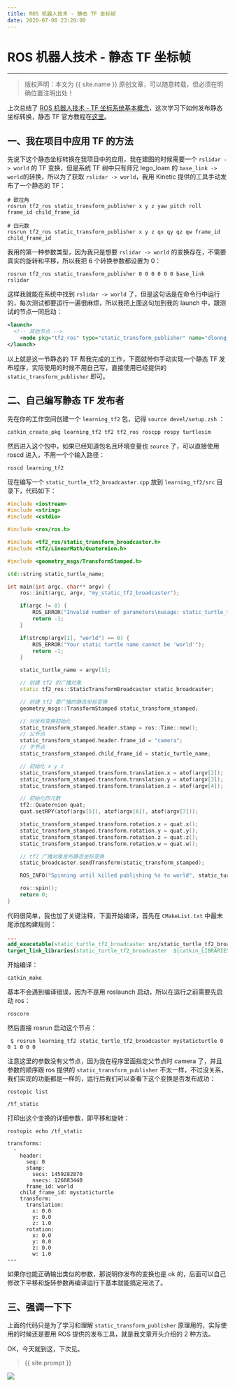 ```yaml
---
title: ROS 机器人技术 - 静态 TF 坐标帧
date: 2020-07-08 23:20:00
---
```

# ROS 机器人技术 - 静态 TF 坐标帧
***
> 版权声明：本文为 {{ site.name }} 原创文章，可以随意转载，但必须在明确位置注明出处！

上次总结了 [ROS 机器人技术 - TF 坐标系统基本概念](https://dlonng.com/posts/ros-tf2)，这次学习下如何发布静态坐标转换，静态 TF 官方教程在[这里](http://wiki.ros.org/tf2/Tutorials)。

## 一、我在项目中应用 TF 的方法

先说下这个静态坐标转换在我项目中的应用，我在建图的时候需要一个 `rslidar -> world` 的 TF 变换，但是系统 TF 树中只有师兄 lego_loam 的 `base_link -> world`的转换，所以为了获取 `rslidar -> world`，我用 Kinetic 提供的工具手动发布了一个静态的 TF：

```shell
# 欧拉角
rosrun tf2_ros static_transform_publisher x y z yaw pitch roll frame_id child_frame_id
```

```shell
# 四元数
rosrun tf2_ros static_transform_publisher x y z qx qy qz qw frame_id child_frame_id
```

我用的第一种参数类型，因为我只是想要 `rslidar -> world` 的变换存在，不需要真实的旋转和平移，所以我把 6 个转换参数都设置为 0：

```shell
rosrun tf2_ros static_transform_publisher 0 0 0 0 0 0 base_link rslidar
```

这样我就能在系统中找到 `rslidar -> world` 了，但是这句话是在命令行中运行的，每次测试都要运行一遍很麻烦，所以我把上面这句加到我的 launch 中，跟测试的节点一同启动：

```xml
<launch>
  <!-- 其他节点 -->
    <node pkg="tf2_ros" type="static_transform_publisher" name="dlonng_static_transform_publisher" args="0 0 0 0 0 0 base_link rslidar" />
</launch>
```

以上就是这一节静态的 TF 帮我完成的工作，下面就带你手动实现一个静态 TF 发布程序，实际使用的时候不用自己写，直接使用已经提供的 `static_transform_publisher` 即可。

## 二、自己编写静态 TF 发布者

先在你的工作空间创建一个 `learning_tf2` 包，记得 `source devel/setup.zsh` ：

```shell
catkin_create_pkg learning_tf2 tf2 tf2_ros roscpp rospy turtlesim
```

然后进入这个包中，如果已经知道包名且环境变量也 `source` 了，可以直接使用 roscd 进入，不用一个个输入路径：

```
roscd learning_tf2
```

现在编写一个 `static_turtle_tf2_broadcaster.cpp` 放到 `learning_tf2/src` 目录下，代码如下：

```cpp
#include <iostream>
#include <string>
#include <cstdio>

#include <ros/ros.h>

#include <tf2_ros/static_transform_broadcaster.h>
#include <tf2/LinearMath/Quaternion.h>

#include <geometry_msgs/TransformStamped.h>

std::string static_turtle_name;

int main(int argc, char** argv) {
    ros::init(argc, argv, "my_static_tf2_broadcaster");

    if(argc != 8) {
        ROS_ERROR("Invalid number of parameters\nusage: static_turtle_tf2_broadcaster child_frame_name x y z roll pitch yaw");
        return -1;
    }

    if(strcmp(argv[1], "world") == 0) {
        ROS_ERROR("Your static turtle name cannot be 'world'");
        return -1;
    }

    static_turtle_name = argv[1];

    // 创建 tf2 的广播对象
    static tf2_ros::StaticTransformBroadcaster static_broadcaster;

    // 创建 tf2 要广播的静态坐标变换
    geometry_msgs::TransformStamped static_transform_stamped;

    // 对坐标变换初始化
    static_transform_stamped.header.stamp = ros::Time::now();
    // 父节点
    static_transform_stamped.header.frame_id = "camera";
    // 子节点
    static_transform_stamped.child_frame_id = static_turtle_name;

    // 初始化 x y z
    static_transform_stamped.transform.translation.x = atof(argv[2]);
    static_transform_stamped.transform.translation.y = atof(argv[3]);
    static_transform_stamped.transform.translation.z = atof(argv[4]);

    // 初始化四元数
    tf2::Quaternion quat;
    quat.setRPY(atof(argv[5]), atof(argv[6]), atof(argv[7]));

    static_transform_stamped.transform.rotation.x = quat.x();
    static_transform_stamped.transform.rotation.y = quat.y();
    static_transform_stamped.transform.rotation.z = quat.z();
    static_transform_stamped.transform.rotation.w = quat.w();

    // tf2 广播对象发布静态坐标变换
    static_broadcaster.sendTransform(static_transform_stamped);

    ROS_INFO("Spinning until killed publishing %s to world", static_turtle_name.c_str());

    ros::spin();
    return 0;
}
```

代码很简单，我也加了关键注释，下面开始编译，首先在 `CMakeList.txt` 中最末尾添加构建规则：

```cmake
...
add_executable(static_turtle_tf2_broadcaster src/static_turtle_tf2_broadcaster.cpp)
target_link_libraries(static_turtle_tf2_broadcaster  ${catkin_LIBRARIES} )
```

开始编译：

```
catkin_make
```

基本不会遇到编译错误，因为不是用 roslaunch 启动，所以在运行之前需要先启动 ros：

```
roscore
```

然后直接 rosrun 启动这个节点：

```shell
 $ rosrun learning_tf2 static_turtle_tf2_broadcaster mystaticturtle 0 0 1 0 0 0
```

注意这里的参数没有父节点，因为我在程序里面指定父节点时 camera 了，并且参数的顺序跟 ros 提供的 `static_transform_publisher` 不太一样，不过没关系，我们实现的功能都是一样的，运行后我们可以查看下这个变换是否发布成功：

```
rostopic list

/tf_static
```

打印出这个变换的详细参数，即平移和旋转：

```shell
rostopic echo /tf_static

transforms:
  -
    header:
      seq: 0
      stamp:
        secs: 1459282870
        nsecs: 126883440
      frame_id: world
    child_frame_id: mystaticturtle
    transform:
      translation:
        x: 0.0
        y: 0.0
        z: 1.0
      rotation:
        x: 0.0
        y: 0.0
        z: 0.0
        w: 1.0
---
```

如果你也能正确输出类似的参数，那说明你发布的变换也是 ok 的，后面可以自己修改下平移和旋转参数再编译运行下基本就能搞定用法了。

## 三、强调一下下

上面的代码只是为了学习和理解 `static_transform_publisher` 原理用的，实际使用的时候还是要用 ROS 提供的发布工具，就是我文章开头介绍的 2 种方法。

OK，今天就到这，下次见。






> {{ site.prompt }}



![](https://dlonng.oss-cn-shenzhen.aliyuncs.com/blog/dlonng_qrcode.jpg#pic_center)
